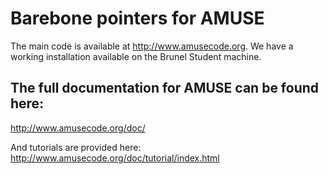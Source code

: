 # Barebone pointers for AMUSE

The main code is available at http://www.amusecode.org. We have a working installation available on the Brunel Student machine.

## The full documentation for AMUSE can be found here:
http://www.amusecode.org/doc/

And tutorials are provided here:
http://www.amusecode.org/doc/tutorial/index.html


